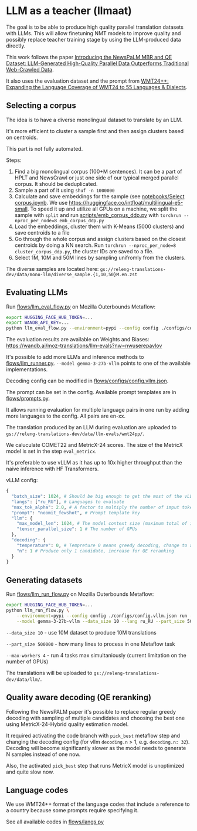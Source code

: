 # LLM as a teacher (llmaat)


The goal is to be able to produce high quality parallel translation datasets with LLMs.
This will allow finetuning NMT models to improve quality and possibly replace teacher training stage by using the LLM-produced data directly.

This work follows the paper [Introducing the NewsPaLM MBR and QE Dataset:
LLM-Generated High-Quality Parallel Data Outperforms Traditional
Web-Crawled Data](https://arxiv.org/pdf/2408.06537).

It also uses the evaluation dataset and the prompt from [WMT24++: Expanding the Language Coverage of WMT24 to 55 Languages & Dialects](https://arxiv.org/html/2502.12404v1).


## Selecting a corpus

The idea is to have a diverse monolingual dataset to translate by an LLM.

It's more efficient to cluster a sample first and then assign clusters based on centroids.

This part is not fully automated.

Steps:
1. Find a big monolingual corpus (100+M sentences). It can be a part of HPLT and NewsCrawl or just one side of our typical merged parallel corpus. It should be deduplicated.
2. Sample a part of it using `shuf -n 1000000`
3. Calculate and save embeddings for the sample (see [notebooks/Select corpus.ipynb](). 
We use https://huggingface.co/intfloat/multilingual-e5-small. To speed it up and utilize all GPUs on a machine, we split the sample with `split` and run [scripts/emb_corpus_ddp.py]() with `torchrun --nproc_per_node=8 emb_corpus_ddp.py`
4. Load the embeddings, cluster them with K-Means (5000 clusters) and save centroids to a file
5. Go through the whole corpus and assign clusters based on the closest centroids by doing a NN search. Run `torchrun --nproc_per_node=8 cluster_corpus_ddp.py`, the cluster IDs are saved to a file.
6. Select 1M, 10M and 50M lines by sampling unifromly from the clusters.

The diverse samples are located here: `gs://releng-translations-dev/data/mono-llm/diverse_sample.{1,10,50}M.en.zst` 

## Evaluating LLMs

Run [flows/llm_eval_flow.py]() on Mozilla Outerbounds Metaflow:

```bash
export HUGGING_FACE_HUB_TOKEN=...
export WANDB_API_KEY=...
python llm_eval_flow.py --environment=pypi --config config ./configs/config.vllm.json run --experiment greedy --model gemma-3-27b-vllm
```

The evaluation results are available on Weights and Biases: https://wandb.ai/moz-translations/llm-evals?nw=nwuserepavlov

It's possible to add more LLMs and inference methods to [flows/llm_runner.py](). `--model gemma-3-27b-vllm` points to one of the available implementations.

Decoding config can be modified in [flows/configs/config.vllm.json]().

The prompt can be set in the config. Available prompt templates are in [flows/prompts.py]().

It allows running evaluation for multiple language pairs in one run by adding more languages to the config. All pairs are en-xx.

The translation produced by an LLM during evaluation are uploaded to `gs://releng-translations-dev/data/llm-evals/wmt24pp/`.

We caluculate COMET22 and MetricX-24 scores. The size of the MetricX model is set in the step `eval_metricx`.

It's preferable to use vLLM as it has up to 10x higher throughput than the naive inference with HF Transformers.

vLLM config:

```python
{
  "batch_size": 1024, # Should be big enough to get the most of the vLLM optimizations
  "langs": ["ru_RU"], # Languages to evaluate
  "max_tok_alpha": 2.0, # A factor to multiply the number of imput tokens to get the maximum number of output tokens. It might depend on the output language. An optimization.
  "prompt": "noomit_fewshot", # Prompt template key
  "llm": {
    "max_model_len": 1024, # The model context size (maximum total of input and output tokens)
    "tensor_parallel_size": 1 # The number of GPUs
  },
  "decoding": {
    "temperature": 0, # Tempreture 0 means greedy decoding, change to activate sampling
    "n": 1 # Produce only 1 candidate, increase for QE reranking
  }
}
```

## Generating datasets

Run [flows/llm_run_flow.py]() on Mozilla Outerbounds Metaflow:

```bash
export HUGGING_FACE_HUB_TOKEN=...
python llm_run_flow.py \
    --environment=pypi --config config ./configs/config.vllm.json run --experiment finetune10M \
    --model gemma-3-27b-vllm --data_size 10 --lang ru_RU --part_size 500000 --max-workers 4
```

`--data_size 10` - use 10M dataset to produce 10M translations

`--part_size 500000` - how many lines to process in one Metaflow task

`--max-workers 4` - run 4 tasks max simultaniously (current limitation on the number of GPUs)

The translations will be uploaded to `gs://releng-translations-dev/data/llm/`.

## Quality aware decoding (QE reranking)

Following the NewsPALM paper it's possible to replace regular greedy decoding with sampling of multiple candidates and choosing the best one using MetricX-24-Hybrid quality estimation model.

It required activating the code branch with `pick_best` metaflow step and changing the decoding config (for vllm `decoding.n` > 1, e.g. `decoding.n: 32`).
Decoding will become significantly slower as the model needs to generate N samples instead of one now.

Also, the activated `pick_best` step that runs MetricX model is unoptimized and quite slow now.

## Language codes

We use WMT24++ format of the language codes that include a reference to a country because some prompts require specifying it.

See all available codes in [flows/langs.py]()


